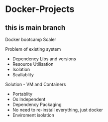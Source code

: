 # Docker-Projects
## this is main branch
Docker bootcamp Scaler 

Problem of existing system
 - Dependency Libs and versions
 - Resource Utilisation 
 - Isolation 
 - Scallablity 


Solution - VM and Containers  
  - Portablity 
  - Os Independent 
  - Dependency Packaging 
  - No need to re-install everything, just docker 
  - Enviroment isolation 


